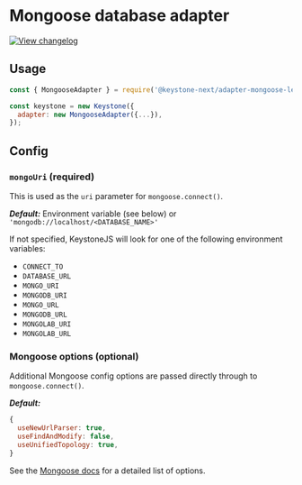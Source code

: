 <!--[meta]
section: api
subSection: database-adapters
title: Mongoose adapter
[meta]-->

# Mongoose database adapter

[![View changelog](https://img.shields.io/badge/changelogs.xyz-Explore%20Changelog-brightgreen)](https://changelogs.xyz/@keystone-next/adapter-mongoose-legacy)

## Usage

```javascript
const { MongooseAdapter } = require('@keystone-next/adapter-mongoose-legacy');

const keystone = new Keystone({
  adapter: new MongooseAdapter({...}),
});
```

## Config

### `mongoUri` (required)

This is used as the `uri` parameter for `mongoose.connect()`.

_**Default:**_ Environment variable (see below) or `'mongodb://localhost/<DATABASE_NAME>'`

If not specified, KeystoneJS will look for one of the following environment variables:

- `CONNECT_TO`
- `DATABASE_URL`
- `MONGO_URI`
- `MONGODB_URI`
- `MONGO_URL`
- `MONGODB_URL`
- `MONGOLAB_URI`
- `MONGOLAB_URL`

### Mongoose options (optional)

Additional Mongoose config options are passed directly through to `mongoose.connect()`.

_**Default:**_

```javascript
{
  useNewUrlParser: true,
  useFindAndModify: false,
  useUnifiedTopology: true,
}
```

See the [Mongoose docs](https://mongoosejs.com/docs/api.html#mongoose_Mongoose-connect) for a detailed list of options.
